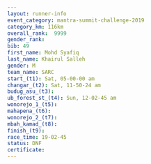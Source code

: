 ```yaml
---
layout: runner-info 
event_category: mantra-summit-challenge-2019 
category_km: 116km 
overall_rank:  9999
gender_rank: 
bib: 49
first_name: Mohd Syafiq
last_name: Khairul Salleh
gender: M
team_name: SARC
start_(t1): Sat, 05-00-00 am
changar_(t2): Sat, 11-50-24 am
budug_asu_(t3): 
ub_forest_st_(t4): Sun, 12-02-45 am
wonorejo_1_(t5): 
mahapena_(t6): 
wonorejo_2_(t7): 
mbah_kamad_(t8): 
finish_(t9): 
race_time: 19-02-45
status: DNF
certificate: 
---
```


